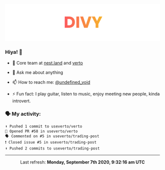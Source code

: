 
![](https://github.com/divy-work/divy-work/raw/master/assets/divy.png)

### Hiya! 👋

- 🔭 Core team at [nest.land](https://github.com/nestdotland/nest.land) and [verto](https://github.com/useverto/verto)

- 💬 Ask me about anything

- 📫 How to reach me: [@undefined_void](https://instagram.com/divy.exe)

- ⚡ Fun fact: I play guitar, listen to music, enjoy meeting new people, kinda introvert.

### 🗣 My activity:

```
⬆️ Pushed 1 commit to useverto/verto
💪 Opened PR #58 in useverto/verto
🗣 Commented on #5 in useverto/trading-post
❗️ Closed issue #5 in useverto/trading-post
⬆️ Pushed 2 commits to useverto/trading-post
```

------------
<p align="center">Last refresh: <b>Monday, September 7th 2020, 9:32:16 am UTC</b></p>
